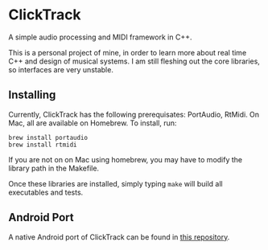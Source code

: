 ClickTrack
==========

A simple audio processing and MIDI framework in C++.

This is a personal project of mine, in order to learn more about real time C++
and design of musical systems.  I am still fleshing out the core libraries, so
interfaces are very unstable.

Installing
----------

Currently, ClickTrack has the following prerequisates: PortAudio, RtMidi. On
Mac, all are available on Homebrew. To install, run:

    brew install portaudio
    brew install rtmidi

If you are not on on Mac using homebrew, you may have to modify the library path
in the Makefile.

Once these libraries are installed, simply typing `make` will build all
executables and tests.

Android Port
------------
A native Android port of ClickTrack can be found in
[this repository](http://github.com/thenyeguy/ClickTrackForAndroid).
